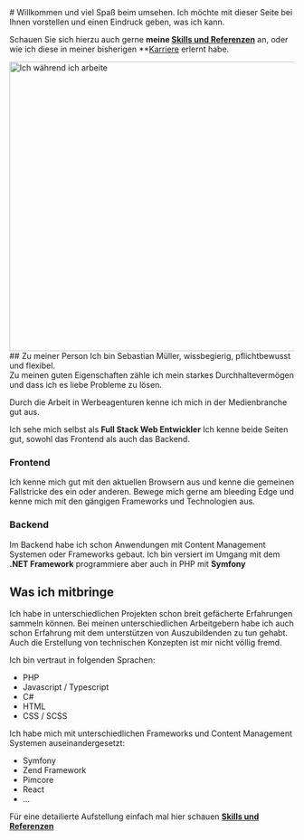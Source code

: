 <div class="textarea_block">
# Willkommen und viel Spaß beim umsehen.
Ich möchte mit dieser Seite bei Ihnen vorstellen und einen Eindruck geben, was ich kann.

Schauen Sie sich hierzu auch gerne **meine [Skills und Referenzen](/experiences)** an, oder wie ich diese in meiner bisherigen **[Karriere](/career) erlernt habe.
</div>
<div class="textarea_block">
<img class="left" src="/img/sebastian-mueller-foto.png" width="512" srcset="/img/sebastian-mueller-foto.png 2x" alt="Ich während ich arbeite">
## Zu meiner Person
Ich bin Sebastian Müller, wissbegierig, pflichtbewusst und flexibel.<br/>
Zu meinen guten Eigenschaften zähle ich mein starkes Durchhaltevermögen und dass ich es liebe Probleme zu lösen.

Durch die Arbeit in Werbeagenturen kenne ich mich in der Medienbranche gut aus.

Ich sehe mich selbst als **Full Stack Web Entwickler** Ich kenne beide Seiten gut, sowohl das Frontend als auch das Backend.

### Frontend
Ich kenne mich gut mit den aktuellen Browsern aus und kenne die gemeinen Fallstricke des ein oder anderen.
Bewege mich gerne am bleeding Edge und kenne mich mit den gängigen Frameworks und Technologien aus. 

### Backend
Im Backend habe ich schon Anwendungen mit Content Management Systemen oder Frameworks gebaut. Ich bin versiert im Umgang mit dem **.NET Framework**
programmiere aber auch in PHP mit **Symfony**
</div>
<div class="textarea_block LayoutContainer">

## Was ich mitbringe

Ich habe in unterschiedlichen Projekten schon breit gefächerte Erfahrungen sammeln können. Bei meinen unterschiedlichen Arbeitgebern habe ich auch schon Erfahrung mit dem unterstützen von Auszubildenden zu tun gehabt. 
Auch die Erstellung von technischen Konzepten ist mir nicht völlig fremd.


<div class="LayoutContainer_ElementWrapper LayoutContainer_ElementWrapper-Half">
Ich bin vertraut in folgenden Sprachen:

- PHP
- Javascript / Typescript
- C#
- HTML
- CSS / SCSS
</div>
<div class="LayoutContainer_ElementWrapper LayoutContainer_ElementWrapper-Half">
Ich habe mich mit unterschiedlichen Frameworks und Content Management Systemen auseinandergesetzt:

- Symfony
- Zend Framework
- Pimcore
- React
- ...
</div>

Für eine detailierte Aufstellung einfach mal hier schauen **[Skills und Referenzen](/experiences)** 

</div>